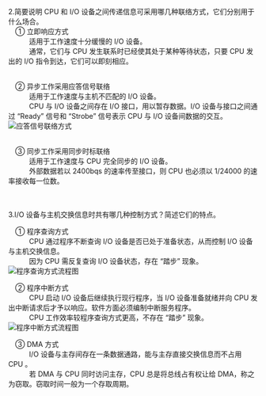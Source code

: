 2.简要说明 CPU 和 I/O 设备之间传递信息可采用哪几种联络方式，它们分别用于什么场合。<br/>
&emsp;① 立即响应方式<br/>
&emsp;&emsp;&emsp;适用于工作速度十分缓慢的 I/O 设备。<br/>
&emsp;&emsp;&emsp;通常，它们与 CPU 发生联系时已经使其处于某种等待状态，只要 CPU 发出的 I/O 指令到达，它们可以即刻相应。<br/><br/>

&emsp;② 异步工作采用应答信号联络<br/>
&emsp;&emsp;&emsp;适用于工作速度与主机不匹配的 I/O 设备。<br/>
&emsp;&emsp;&emsp;CPU 与 I/O 设备之间存在 I/O 接口，用以暂存数据。I/O 设备与接口之间通过 “Ready” 信号和 “Strobe” 信号表示 CPU 与 I/O 设备间数据的交互。<br/>
![应答信号联络方式](https://github.com/RSMinBamGro/CCP-Exercises/blob/master/%E7%AC%AC%205%20%E7%AB%A0/%E5%BC%82%E6%AD%A5%E5%B9%B6%E8%A1%8C%E5%BA%94%E7%AD%94%E8%81%94%E7%BB%9C%E6%96%B9%E5%BC%8F.png)<br/><br/>

&emsp;③ 同步工作采用同步时标联络<br/>
&emsp;&emsp;&emsp;适用于工作速度与 CPU 完全同步的 I/O 设备。<br/>
&emsp;&emsp;&emsp;外部数据若以 2400bqs 的速率传至接口，则 CPU 也必须以 1/24000 的速率接收每一位数。<br/>
<br/><br/>


3.I/O 设备与主机交换信息时共有哪几种控制方式？简述它们的特点。<br/>

&emsp;① 程序查询方式<br/>
&emsp;&emsp;&emsp;CPU 通过程序不断查询 I/O 设备是否已处于准备状态，从而控制 I/O 设备与主机交换信息。<br/>
&emsp;&emsp;&emsp;因为 CPU 需反复查询 I/O 设备状态，存在 “踏步” 现象。<br/>
![程序查询方式流程图]()

&emsp;② 程序中断方式<br/>
&emsp;&emsp;&emsp;CPU 启动 I/O 设备后继续执行现行程序，当 I/O 设备准备就绪并向 CPU 发出中断请求后才予以响应。软件方面必须编制中断服务程序。<br/>
&emsp;&emsp;&emsp;CPU 工作效率较程序查询方式更高，不存在 “踏步” 现象。<br/>
![程序中断方式流程图]()

&emsp;③ DMA 方式<br/>
&emsp;&emsp;&emsp;I/O 设备与主存间存在一条数据通路，能与主存直接交换信息而不占用 CPU 。<br/>
&emsp;&emsp;&emsp;若 DMA 与 CPU 同时访问主存，CPU 总是将总线占有权让给 DMA，称之为窃取。窃取时间一般为一个存取周期。<br/>
